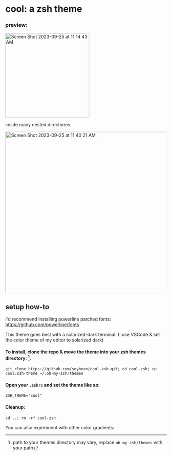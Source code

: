 # cool: a zsh theme

### preview:
<img width="262" alt="Screen Shot 2023-09-25 at 11 14 43 AM" src="https://github.com/soybean/cool-zsh/assets/16643116/b41fd150-8695-4356-8732-e5a29fc5aed5">

inside many nested directories:

<img width="503" alt="Screen Shot 2023-09-25 at 11 40 21 AM" src="https://github.com/soybean/cool-zsh/assets/16643116/cc76439f-b3f2-4160-a628-abfcd2d24cfe">

## setup how-to
I'd recommend installing powerline patched fonts: https://github.com/powerline/fonts

This theme goes best with a solarized-dark terminal. (I use VSCode & set the color theme of my editor to solarized dark)

#### To install, clone the repo & move the theme into your zsh themes directory: [^1].

```console
git clone https://github.com/soybean/cool-zsh.git; cd cool-zsh; cp cool.zsh-theme ~/.oh-my-zsh/themes
```

#### Open your `.zshrc` and set the theme like so: 

```console
ZSH_THEME="cool"
```

#### Cleanup:

```console
cd ..; rm -rf cool-zsh
```

You can also experiment with other color gradients:


[^1]: path to your themes directory may vary, replace `oh-my-zsh/themes` with your path

